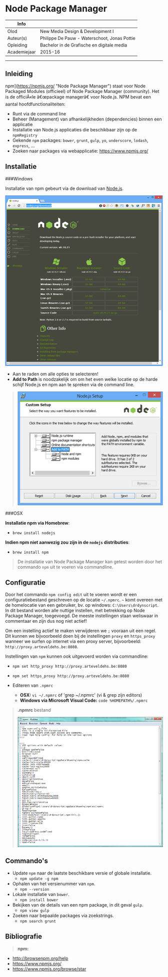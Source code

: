 Node Package Manager
==================

|Info|  |
|----|---|
|Olod|New Media Design & Development I|
|Auteur(s)|Philippe De Pauw - Waterschoot, Jonas Pottie|
|Opleiding|Bachelor in de Grafische en digitale media|
|Academiejaar|2015-16|

***

Inleiding
---------
npm](https://npmjs.org/ "Node Package Manager") staat voor Node Packaged Modules (officieel) of Node Package Manager (community). Het is de officiÃ«le â€œpackage managerâ€ voor Node.js. NPM bevat een aantal hoofdfunctionaliteiten:

- Runt via de command line
- Beheer (Management) van afhankelijkheden (dependencies) binnen een applicatie
- Installatie van Node.js applicaties die beschikbaar zijn op de `npmRegistry`
- Gekende `npm` packages: `bower`, `grunt`, `gulp`, `yo`, `underscore`, `lodash`, `express`, ...
- Zoeken naar packages via webapplicatie: <https://www.npmjs.org/>

Installatie
-----------

###Windows

Installatie van npm gebeurt via de download van [Node.js](http://nodejs.org/download/ "Node.js"). 

![Node.js website](images/nodejs.png)
  
- Aan te raden om alle opties te selecteren!
- **Add to Path** is noodzakelijk om om het even welke locatie op de harde schijf Node.js en npm aan te spreken via de command line.

>![Node.js Installatie Windows](images/nodejsinstallwin.png)

###OSX

**Installatie npm via Homebrew**:

- `brew install nodejs`

**Indien npm niet aanwezig zou zijn in de `nodejs` distributies**:

- `brew install npm`

> De installatie van Node Package Manager kan getest worden door het commando `npm` uit te voeren via commandline. 

Configuratie
------------

Door het commando `npm config edit` uit te voeren wordt er een configuratiebestand geschreven op de locatie `~/.npmrc`. `~` komt overeen met de homelocatie van een gebruiker, bv. op windows: `C:\Users\drdynscript`. In dit bestand worden alle nuttige instellen, met betrekking op Node Package Manager, toegevoegd. De meeste instellingen staan weliswaar in commentaar en zijn dus nog niet actief!

Om een instelling actief te maken verwijderen we `;` vooraan uit een regel. Dit kunnen we bijvoorbeeld doen bij de instellingen `proxy` en `https_proxy` wanneer we surfen op internet via een proxy server, bijvoorbeeld: `http://proxy.arteveldehs.be:8080`.

Instellingen van `npm` kunnen ook uitgevoerd worden via commandline:

- `npm set http_proxy http://proxy.arteveldehs.be:8080`
- `npm set https_proxy http://proxy.arteveldehs.be:8080`

- Editeren van `.npmrc`
	- **OSX:** `vi ~/.npmrc` of 'grep ~/.npmrc' (vi & grep zijn editors)
	- **Windows via Microsoft Visual Code:** `code %HOMEPATH%/.npmrc`

> **.npmrc** bestand
>  
>  ![.npmrc bestand](images/npmrc.png)

Commando's
----------
  
- Update `npm` naar de laatste beschikbare versie of globale installatie.
	- `npm update -g npm`
- Ophalen van het versienummer van `npm`.
	- `npm --version` 
- Lokale installatie van `bower`.
	- `npm install bower`  
- Bekijken van de details van een npm package, in dit geval `gulp`.
	- `npm view gulp`
- Zoeken naar bepaalde packages via zoekstrings.
	- `npm search grunt`  
	


Bibliografie
-------------

> **npm:**
>  
- <http://browsenpm.org/help>
- <https://www.npmjs.org/>
- <https://www.npmjs.org/browse/star>